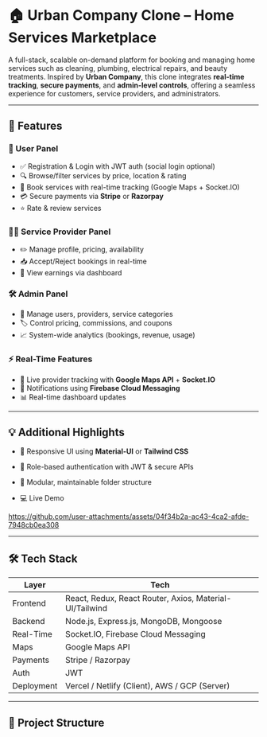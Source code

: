 # 🏠 Urban Company Clone – Home Services Marketplace

A full-stack, scalable on-demand platform for booking and managing home services such as cleaning, plumbing, electrical repairs, and beauty treatments. Inspired by **Urban Company**, this clone integrates **real-time tracking**, **secure payments**, and **admin-level controls**, offering a seamless experience for customers, service providers, and administrators.

---

## 🚀 Features

### 👤 User Panel
- ✅ Registration & Login with JWT auth (social login optional)
- 🔍 Browse/filter services by price, location & rating
- 📍 Book services with real-time tracking (Google Maps + Socket.IO)
- 💳 Secure payments via **Stripe** or **Razorpay**
- ⭐ Rate & review services

### 🧑‍🔧 Service Provider Panel
- ✏️ Manage profile, pricing, availability
- 📥 Accept/Reject bookings in real-time
- 💼 View earnings via dashboard

### 🛠️ Admin Panel
- 👥 Manage users, providers, service categories
- 🏷️ Control pricing, commissions, and coupons
- 📈 System-wide analytics (bookings, revenue, usage)

### ⚡ Real-Time Features
- 🚗 Live provider tracking with **Google Maps API** + **Socket.IO**
- 🔔 Notifications using **Firebase Cloud Messaging**
- 📊 Real-time dashboard updates

---

## 💡 Additional Highlights
- 📱 Responsive UI using **Material-UI** or **Tailwind CSS**
- 🔐 Role-based authentication with JWT & secure APIs
- 🧱 Modular, maintainable folder structure

- 💻 Live Demo


https://github.com/user-attachments/assets/04f34b2a-ac43-4ca2-afde-7948cb0ea308


---

## 🛠 Tech Stack

| Layer     | Tech                                                  |
|-----------|-------------------------------------------------------|
| Frontend  | React, Redux, React Router, Axios, Material-UI/Tailwind |
| Backend   | Node.js, Express.js, MongoDB, Mongoose               |
| Real-Time | Socket.IO, Firebase Cloud Messaging                  |
| Maps      | Google Maps API                                      |
| Payments  | Stripe / Razorpay                                    |
| Auth      | JWT                                                  |
| Deployment| Vercel / Netlify (Client), AWS / GCP (Server)        |

---

## 📁 Project Structure

